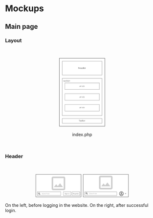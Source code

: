 # Mockups

## Main page

### Layout

<br>
<p align="center" justify="center">
  <img src="img/index-main-layout.svg" width="30%">
</p>
<p align="center">index.php</p>

<br>

### Header
<br>
<p align="center" justify="center">
  <img src="img/header-logged-off.svg" width="30%">
  <img src="img/header-logged-in.svg" width="30%">
</p>

On the left, before logging in the website. 
On the right, after successful login.
